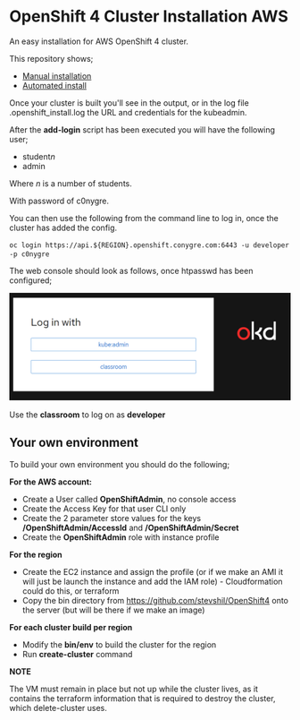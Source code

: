 # OpenShift 4 Cluster Installation AWS

An easy installation for AWS OpenShift 4 cluster.

This repository shows;
- [Manual installation](ManualInstall.md)
- [Automated install](UsingAutomation.md)

Once your cluster is built you'll see in the output, or in the log file .openshift_install.log the URL and credentials for the kubeadmin.

After the **add-login** script has been executed you will have the following user;
- student*n*
- admin

Where *n* is a number of students.

With password of c0nygre.

You can then use the following from the command line to log in, once the cluster has added the config.

```
oc login https://api.${REGION}.openshift.conygre.com:6443 -u developer -p c0nygre
```

The web console should look as follows, once htpasswd has been configured;

![Web console with htpasswd](images/OpenShiftConsoleLogin.png)

Use the **classroom** to log on as **developer**

## Your own environment

To build your own environment you should do the following;

**For the AWS account:**

- Create a User called **OpenShiftAdmin**, no console access
- Create the Access Key for that user CLI only
- Create the 2 parameter store values for the keys **/OpenShiftAdmin/AccessId** and **/OpenShiftAdmin/Secret**
- Create the **OpenShiftAdmin** role with instance profile

**For the region**

- Create the EC2 instance and assign the profile (or if we make an AMI it will just be launch the instance and add the IAM role)  - Cloudformation could do this, or terraform
- Copy the bin directory from https://github.com/stevshil/OpenShift4 onto the server (but will be there if we make an image)

**For each cluster build per region**

- Modify the **bin/env** to build the cluster for the region
- Run **create-cluster** command

**NOTE**

The VM must remain in place but not up while the cluster lives, as it contains the terraform information that is required to destroy the cluster, which delete-cluster uses.